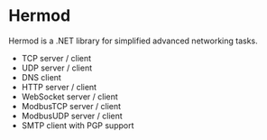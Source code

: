 # Hermod

Hermod is a .NET library for simplified advanced networking tasks.

- TCP server / client
- UDP server / client
- DNS client
- HTTP server / client
- WebSocket server / client
- ModbusTCP server / client
- ModbusUDP server / client
- SMTP client with PGP support
